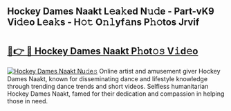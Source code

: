 ## Hockey Dames Naakt L𝚎a𝚔ed N𝚞𝚍e - Part-vK9 Vi𝚍𝚎o L𝚎a𝚔s - H𝚘𝚝 O𝚗𝚕yf𝚊ns P𝚑𝚘tos Jrvif

# <h2><a href="http://kf2cm4g.oniu.top/?m=Hockey+Dames+Naakt">🔗👉 🔴 Hockey Dames Naakt P𝚑ot𝚘𝚜 V𝚒d𝚎o</a></h2>

[![Hockey Dames Naakt Nu𝚍e𝚜](https://i.imgur.com/0qMVB7G.gif)](http://kf2cm4g.oniu.top/?m=Hockey+Dames+Naakt)
Online artist and amusement giver Hockey Dames Naakt, known for disseminating dance and lifestyle knowledge through trending dance trends and short videos. Selfless humanitarian Hockey Dames Naakt, famed for their dedication and compassion in helping those in need.  
